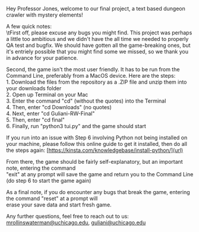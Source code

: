 Hey Professor Jones, welcome to our final project, a text based dungeon crawler with mystery elements!

A few quick notes:\
  \tFirst off, please excuse any bugs you might find. This project was perhaps a little too ambitious and we didn't have the all time 
  we needed to properly QA test and bugfix. We should have gotten all the game-breaking ones, but it's entriely possible that you might find
  some we missed, so we thank you in advance for your patience.

  Second, the game isn't the most user friendly. It has to be run from the Command Line, preferably from a MacOS device. Here are the steps:\
    1. Download the files from the repository as a .ZIP file and unzip them into your downloads folder\
    2. Open up Terminal on your Mac\
    3. Enter the command "cd" (without the quotes) into the Terminal\
    4. Then, enter "cd Downloads" (no quotes)\
    4. Next, enter "cd Guliani-RW-Final"\
    5. Then, enter "cd final"\
    6. Finally, run "python3 tui.py" and the game should start

  If you run into an issue with Step 6 involving Python not being installed on your machine,
  please follow this online guide to get it installed, then do all the steps again: [https://kinsta.com/knowledgebase/install-python/](url)

  From there, the game should be fairly self-explanatory, but an important note, entering the command\
  "exit" at any prompt will save the game and return you to the Command Line (do step 6 to start the game again)

  As a final note, if you do encounter any bugs that break the game, entering the command "reset" at a prompt will\
  erase your save data and start fresh game. 

  Any further questions, feel free to reach out to us: mrollinswaterman@uchicago.edu, guliani@uchicago.edu

  
